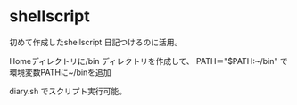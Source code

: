 # shellscript

初めて作成したshellscript
日記つけるのに活用。

Homeディレクトリに/bin ディレクトリを作成して、
PATH＝"$PATH:~/bin"
で環境変数PATHに~/binを追加

diary.sh
でスクリプト実行可能。
